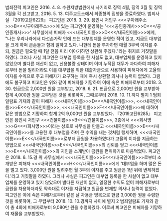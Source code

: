 범죄전력
피고인은 2016. 4. 8. 수원지방법원에서 사기죄로 징역 4월, 징역 3월 및 징역 3월을 각 선고받고, 2016. 5. 13. 여주교도소에서 최종형의 집행을 종료하였다.
범죄사실
『2019고단6229』
피고인은 2018. 3. 29. 용인시 처인구 <<<구아래주소>>>B<<</구아래주소>>>에 있는 피고인이 운영하는 '<<<공인중개사>>>C<<</공인중개사>>>' 사무실에서 피해자 <<<내국인이름>>>D<<</내국인이름>>>에게, "나는 우리나라에서 다섯손가락 안에 드는 대부업체를 운영한 적이 있고, 지금도 대부업을 크게 하며 큰손들과 함께 일하고 있다. 나한테 돈을 투자하면 매월 3부씩 이자를 주되, 원금은 필요할 때 1달 전쯤 미리 이야기하면 상환해 주겠다."라는 취지로 거짓말을 하였다.
그러나 사실 피고인은 대부업 등록을 한 사실도 없고, 대부업체를 운영하고 있지 않았으며 별다른 재산이 없고, 신용불량 상태이며 이미 누적된 채무가 과다하여 피해자로부터 돈을 빌리더라도 이를 대부업을 위한 대출자금으로 사용하여 피해자에게 고율의 이자를 수익으로 주고 피해자가 요구하는 때에 즉시 상환할 의사나 능력이 없었다.
그럼에도 불구하고 피고인은 위와 같이 피해자를 기망하여 이에 속은 피해자로부터 2018. 3. 30. 현금으로 2,000만 원을 교부받고, 2018. 6. 21. 현금으로 2,000만 원을 교부받아 합계 4,000만 원을 교부받은 것을 비롯하여, 그때로부터 2018. 10. 11.까지 별지 1 범죄일람표 기재와 같이 피해자 <<<내국인이름>>>D<<</내국인이름>>>, <<<내국인이름>>>E<<</내국인이름>>>, <<<내국인이름>>>F<<</내국인이름>>>에 대하여 같은 방법으로 기망하여 합계 2억 9,000만 원을 교부받았다.
『2019고단6285』
피고인은 용인시 처인구 <<<건물이름>>>B<<</건물이름>>>, 3층에서 <<<회사명>>>G<<</회사명>>>이라는 상호로 사무실을 만들고 <<<내국인이름>>>E<<</내국인이름>>>를 고용한 후 대부업을 하며 큰 수익을 내는 것처럼 행세하며, <<<내국인이름>>>E<<</내국인이름>>>로부터 금원을 차용하였다가 고율의 이자를 지급하는 방법으로 <<<내국인이름>>>E<<</내국인이름>>>의 신뢰를 얻고 <<<내국인이름>>>E<<</내국인이름>>>의 지인을 소개받아 금원을 편취하기로 마음먹었다.
피고인은 2018. 6. 15.경 위 사무실에서 <<<내국인이름>>>E<<</내국인이름>>>로부터 소개받은 피해자 <<<내국인이름>>>H<<</내국인이름>>>에게 '대부업을 하며 많은 돈을 벌고 있다. 3,000만 원을 빌려주면 월 3부의 이자를 주고 원금은 1년 뒤에 변제하겠다.'라고 거짓말을 하였다.
그러나 사실은 피고인은 대부업 등록을 한 사실이 없고 대부업체를 운영하고 있지 않았으며 별다른 재산이 없고, 일정한 수익도 없어 피해자로부터 금원을 차용하더라도 약속대로 이자를 지급하고 원금을 변제할 의사나 능력이 없었다.
피고인은 이에 속은 피해자로부터 같은 날 차용금 명목으로 현금 3,000만 원을 수령한 것을 비롯하여, 그 무렵부터 2018. 10. 10.경까지 사이에 별지 2 범죄일람표 기재와 같이 총 4회에 피해자로부터 9,080만 원을 수령하였다.
이로써 피고인은 피해자를 기망하여 재물을 교부받았다.